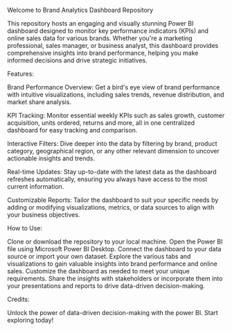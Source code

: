 Welcome to Brand Analytics Dashboard Repository


This repository hosts an engaging and visually stunning Power BI dashboard designed to monitor key performance indicators (KPIs) and online sales data for various brands. Whether you're a marketing professional, sales manager, or business analyst, this dashboard provides comprehensive insights into brand performance, helping you make informed decisions and drive strategic initiatives.

Features:

Brand Performance Overview: Get a bird's eye view of brand performance with intuitive visualizations, including sales trends, revenue distribution, and market share analysis.

KPI Tracking: Monitor essential weekly KPIs such as sales growth, customer acquisition, units ordered, returns and more, all in one centralized dashboard for easy tracking and comparison.

Interactive Filters: Dive deeper into the data by filtering by brand, product category, geographical region, or any other relevant dimension to uncover actionable insights and trends.

Real-time Updates: Stay up-to-date with the latest data as the dashboard refreshes automatically, ensuring you always have access to the most current information.

Customizable Reports: Tailor the dashboard to suit your specific needs by adding or modifying visualizations, metrics, or data sources to align with your business objectives.

How to Use:

Clone or download the repository to your local machine.
Open the Power BI file using Microsoft Power BI Desktop.
Connect the dashboard to your data source or import your own dataset.
Explore the various tabs and visualizations to gain valuable insights into brand performance and online sales.
Customize the dashboard as needed to meet your unique requirements.
Share the insights with stakeholders or incorporate them into your presentations and reports to drive data-driven decision-making.

Credits:

Unlock the power of data-driven decision-making with the power BI. Start exploring today!
